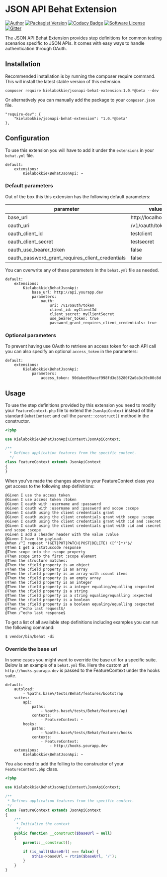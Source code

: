 # JSON API Behat Extension

[![Author](http://img.shields.io/badge/by-@kielabokkie-lightgrey.svg?style=flat-square)](https://twitter.com/kielabokkie)
[![Packagist Version](https://img.shields.io/packagist/v/kielabokkie/jsonapi-behat-extension.svg?style=flat-square)](https://packagist.org/packages/kielabokkie/jsonapi-behat-extension)
[![Codacy Badge](https://img.shields.io/codacy/05bb81bdf72e4dfb8b78e76410ff7605.svg?style=flat-square)](https://www.codacy.com/app/kielabokkie/jsonapi-behat-extension)
[![Software License](https://img.shields.io/badge/license-MIT-brightgreen.svg?style=flat-square)](LICENSE)
[![Gitter](https://img.shields.io/badge/gitter-join%20chat-2DCD76.svg?style=flat-square)](https://gitter.im/kielabokkie/jsonapi-behat-extension)

The JSON API Behat Extension provides step definitions for common testing scenarios specific to JSON APIs. It comes with easy ways to handle authentication through OAuth.

## Installation

Recommended installation is by running the composer require command. This will install the latest stable version of this extension.

    composer require kielabokkie/jsonapi-behat-extension:1.0.*@beta --dev

Or alternatively you can manually add the package to your `composer.json` file.

    "require-dev": {
        "kielabokkie/jsonapi-behat-extension": "1.0.*@beta"
    },

## Configuration

To use this extension you will have to add it under the `extensions` in your `behat.yml` file.

    default:
        extensions:
            Kielabokkie\BehatJsonApi: ~

### Default parameters

Out of the box this this extension has the following default parameters:

| parameter                                        | value                 |
|--------------------------------------------------|-----------------------|
| base_url                                         | http://localhost:8000 |
| oauth_uri                                        | /v1/oauth/token       |
| oauth_client_id                                  | testclient            |
| oauth_client_secret                              | testsecret            |
| oauth_use_bearer_token                           | false                 |
| oauth_password_grant_requires_client_credentials | false                 |

You can overwrite any of these parameters in the `behat.yml` file as needed.

    default:
        extensions:
            Kielabokkie\BehatJsonApi:
                base_url: http://api.yourapp.dev
                parameters:
                    oauth:
                        uri: /v1/oauth/token
                        client_id: myClientId
                        client_secret: myClientSecret
                        use_bearer_token: true
                        password_grant_requires_client_credentials: true


### Optional parameters

To prevent having use OAuth to retrieve an access token for each API call you can also specify an optional `access_token` in the parameters:

    default:
        extensions:
            Kielabokkie\BehatJsonApi:
                parameters:
                    access_token: 90dabed99acef998fd3e35280f2a0a3c30c00c8d

## Usage

To use the step definitions provided by this extension you need to modify your `FeatureContext.php` file to extend the `JsonApiContext` instead of the standard `BehatContext` and call the `parent::construct()` method in the constructor.


```php
<?php

use Kielabokkie\BehatJsonApi\Context\JsonApiContext;

/**
  * Defines application features from the specific context.
  */
class FeatureContext extends JsonApiContext
{
}
```

When you've made the changes above to your FeatureContext class you get access to the following step definitions:

    @Given I use the access token
    @Given I use access token :token
    @Given I oauth with :username and :password
    @Given I oauth with :username and :password and scope :scope
    @Given I oauth using the client credentials grant
    @Given I oauth using the client credentials grant with scope :scope
    @Given I oauth using the client credentials grant with :id and :secret
    @Given I oauth using the client credentials grant with :id and :secret and scope :scope
    @Given I add a :header header with the value :value
    @Given I have the payload:
    @When /^I request "(GET|PUT|PATCH|POST|DELETE) ([^"]*)"$/
    @Then I get a :statuscode response
    @Then scope into the :scope property
    @Then scope into the first :scope element
    @Then the structure matches:
    @Then the :field property is an object
    @Then the :field property is an array
    @Then the :field property is an array with :count items
    @Then the :field property is an empty array
    @Then the :field property is an integer
    @Then the :field property is a integer equaling/equalling :expected
    @Then the :field property is a string
    @Then the :field property is a string equaling/equalling :expected
    @Then the :field property is a boolean
    @Then the :field property is a boolean equaling/equalling :expected
    @Then /^echo last request$/
    @Then /^echo last response$


To get a list of all available step definitions including examples you can run the following command:

    $ vendor/bin/behat -di

### Override the base url

In some cases you might want to override the base url for a specific suite. Below is an example of a `behat.yml` file. Here the custom url `http://hooks.yourapp.dev` is passed to the FeatureContext under the hooks suite.

    default:
        autoload:
            - %paths.base%/tests/Behat/features/bootstrap
        suites:
            api:
                paths:
                    - %paths.base%/tests/Behat/features/api
                contexts:
                    - FeatureContext: ~
            hooks:
                paths:
                    - %paths.base%/tests/Behat/features/hooks
                contexts:
                    - FeatureContext:
                        - http://hooks.yourapp.dev
        extensions:
            Kielabokkie\BehatJsonApi: ~

You also need to add the folling to the constructor of your `FeatureContext.php` class.

```php
<?php

use Kielabokkie\BehatJsonApi\Context\JsonApiContext;

/**
 * Defines application features from the specific context.
 */
class FeatureContext extends JsonApiContext
{
    /**
     * Initialize the context
     */
    public function __construct($baseUrl = null)
    {
        parent::__construct();

        if (is_null($baseUrl) === false) {
            $this->baseUrl = rtrim($baseUrl, '/');
        }
    }
}
```

